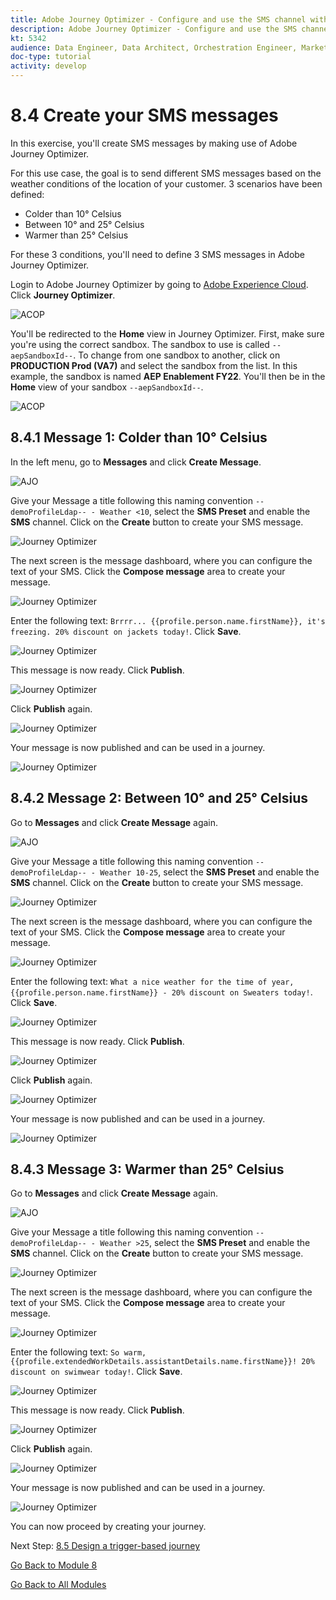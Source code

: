 ```yaml
---
title: Adobe Journey Optimizer - Configure and use the SMS channel within Adobe Journey Optimizer
description: Adobe Journey Optimizer - Configure and use the SMS channel within Adobe Journey Optimizer
kt: 5342
audience: Data Engineer, Data Architect, Orchestration Engineer, Marketer
doc-type: tutorial
activity: develop
---
```

# 8.4 Create your SMS messages

In this exercise, you'll create SMS messages by making use of Adobe Journey Optimizer.

For this use case, the goal is to send different SMS messages based on the weather conditions of the location of your customer. 3 scenarios have been defined:

- Colder than 10° Celsius
- Between 10° and 25° Celsius
- Warmer than 25° Celsius

For these 3 conditions, you'll need to define 3 SMS messages in Adobe Journey Optimizer.

Login to Adobe Journey Optimizer by going to [Adobe Experience Cloud](https://experience.adobe.com). Click **Journey Optimizer**.

![ACOP](../module7/images/acophome.png)

You'll be redirected to the **Home**  view in Journey Optimizer. First, make sure you're using the correct sandbox. The sandbox to use is called `--aepSandboxId--`. To change from one sandbox to another, click on **PRODUCTION Prod (VA7)** and select the sandbox from the list. In this example, the sandbox is named **AEP Enablement FY22**. You'll then be in the **Home** view of your sandbox `--aepSandboxId--`.

![ACOP](../module7/images/acoptriglp.png)

## 8.4.1 Message 1: Colder than 10° Celsius

In the left menu, go to **Messages** and click **Create Message**.

![AJO](./images/sms1.png)

Give your Message a title following this naming convention `--demoProfileLdap-- - Weather <10`, select the **SMS Preset** and enable the **SMS** channel. Click on the **Create** button to create your SMS message.

![Journey Optimizer](./images/sms2.png)

The next screen is the message dashboard, where you can configure the text of your SMS. Click the **Compose message** area to create your message.

![Journey Optimizer](./images/sms3.png)

Enter the following text: `Brrrr... {{profile.person.name.firstName}}, it's freezing. 20% discount on jackets today!`. Click **Save**.

![Journey Optimizer](./images/sms4.png)

This message is now ready. Click **Publish**.

![Journey Optimizer](./images/sms5.png)

Click **Publish** again.

![Journey Optimizer](./images/sms6.png)

Your message is now published and can be used in a journey.

![Journey Optimizer](./images/sms7.png)

## 8.4.2 Message 2: Between 10° and 25° Celsius

Go to **Messages** and click **Create Message** again.

![AJO](./images/sms1a.png)

Give your Message a title following this naming convention `--demoProfileLdap-- - Weather 10-25`, select the **SMS Preset** and enable the **SMS** channel. Click on the **Create** button to create your SMS message.

![Journey Optimizer](./images/sms2a.png)

The next screen is the message dashboard, where you can configure the text of your SMS. Click the **Compose message** area to create your message.

![Journey Optimizer](./images/sms3a.png)

Enter the following text: `What a nice weather for the time of year, {{profile.person.name.firstName}} - 20% discount on Sweaters today!`. Click **Save**.

![Journey Optimizer](./images/sms4a.png)

This message is now ready. Click **Publish**.

![Journey Optimizer](./images/sms5a.png)

Click **Publish** again.

![Journey Optimizer](./images/sms6a.png)

Your message is now published and can be used in a journey.

![Journey Optimizer](./images/sms7a.png)

## 8.4.3 Message 3: Warmer than 25° Celsius

Go to **Messages** and click **Create Message** again.

![AJO](./images/sms1ab.png)

Give your Message a title following this naming convention `--demoProfileLdap-- - Weather >25`, select the **SMS Preset** and enable the **SMS** channel. Click on the **Create** button to create your SMS message.

![Journey Optimizer](./images/sms2ab.png)

The next screen is the message dashboard, where you can configure the text of your SMS. Click the **Compose message** area to create your message.

![Journey Optimizer](./images/sms3ab.png)

Enter the following text: `So warm, {{profile.extendedWorkDetails.assistantDetails.name.firstName}}! 20% discount on swimwear today!`. Click **Save**.

![Journey Optimizer](./images/sms4ab.png)

This message is now ready. Click **Publish**.

![Journey Optimizer](./images/sms5ab.png)

Click **Publish** again.

![Journey Optimizer](./images/sms6ab.png)

Your message is now published and can be used in a journey.

![Journey Optimizer](./images/sms7ab.png)

You can now proceed by creating your journey.

Next Step: [8.5 Design a trigger-based journey](./ex5.md)

[Go Back to Module 8](journey-orchestration-external-weather-api-sms.md)

[Go Back to All Modules](../../overview.md)
